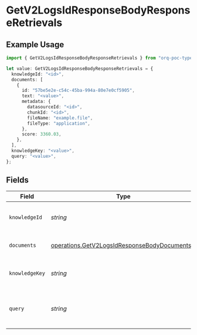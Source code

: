 # GetV2LogsIdResponseBodyResponseRetrievals

## Example Usage

```typescript
import { GetV2LogsIdResponseBodyResponseRetrievals } from "orq-poc-typescript-multi-env-version/models/operations";

let value: GetV2LogsIdResponseBodyResponseRetrievals = {
  knowledgeId: "<id>",
  documents: [
    {
      id: "57be5e2e-c54c-45ba-994a-80e7e0cf5905",
      text: "<value>",
      metadata: {
        datasourceId: "<id>",
        chunkId: "<id>",
        fileName: "example.file",
        fileType: "application",
      },
      score: 3360.03,
    },
  ],
  knowledgeKey: "<value>",
  query: "<value>",
};
```

## Fields

| Field                                                                                                        | Type                                                                                                         | Required                                                                                                     | Description                                                                                                  |
| ------------------------------------------------------------------------------------------------------------ | ------------------------------------------------------------------------------------------------------------ | ------------------------------------------------------------------------------------------------------------ | ------------------------------------------------------------------------------------------------------------ |
| `knowledgeId`                                                                                                | *string*                                                                                                     | :heavy_check_mark:                                                                                           | Unique id of the knowledge base                                                                              |
| `documents`                                                                                                  | [operations.GetV2LogsIdResponseBodyDocuments](../../models/operations/getv2logsidresponsebodydocuments.md)[] | :heavy_check_mark:                                                                                           | The documents returned                                                                                       |
| `knowledgeKey`                                                                                               | *string*                                                                                                     | :heavy_check_mark:                                                                                           | The key of the knowledge base                                                                                |
| `query`                                                                                                      | *string*                                                                                                     | :heavy_check_mark:                                                                                           | The query used to search the knowledge base                                                                  |